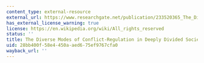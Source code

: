 ```yaml
---
content_type: external-resource
external_url: https://www.researchgate.net/publication/233520365_The_Diverse_Modes_of_Conflict-Regulation_in_Deeply_Divided_Societies
has_external_license_warning: true
license: https://en.wikipedia.org/wiki/All_rights_reserved
status: ''
title: The Diverse Modes of Conflict-Regulation in Deeply Divided Societies
uid: 28bb400f-58e4-450a-aed6-75ef9767cfa0
wayback_url: ''
---
```

